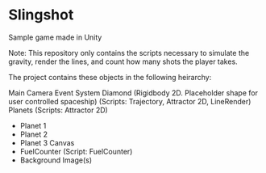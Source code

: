 # Slingshot
Sample game made in Unity

Note: This repository only contains the scripts necessary to simulate the gravity, render the lines, and count how many shots the player takes. 

The project contains these objects in the following heirarchy:

Main Camera
Event System
Diamond (Rigidbody 2D. Placeholder shape for user controlled spaceship)
  (Scripts: Trajectory, Attractor 2D, LineRender)
Planets 
  (Scripts: Attractor 2D)
  - Planet 1
  - Planet 2
  - Planet 3
Canvas
  - FuelCounter (Script: FuelCounter)
  - Background Image(s)

